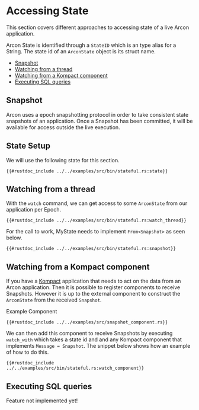 # Accessing State

This section covers different approaches to accessing state of a live Arcon application.

Arcon State is identified through a `StateID` which is an type alias
for a String. The state id of an `ArconState` object is its struct name.

- [Snapshot](#snapshot)
- [Watching from a thread](#watching-from-a-thread)
- [Watching from a Kompact component](#watching-from-a-kompact-component)
- [Executing SQL queries](#executing-sql-queries)

## Snapshot

Arcon uses a epoch snapshotting protocol in order to take consistent state snapshots of an application.
Once a Snapshot has been committed, it will be available for access outside the live execution.

## State Setup

We will use the following state for this section.

```rust,edition2018,no_run,noplaypen
{{#rustdoc_include ../../examples/src/bin/stateful.rs:state}}
```

## Watching from a thread

With the `watch` command, we can get access to some `ArconState` from our application per Epoch.

```rust,edition2018,no_run,noplaypen
{{#rustdoc_include ../../examples/src/bin/stateful.rs:watch_thread}}
```
For the call to work, MyState needs to implement `From<Snapshot>` as seen below.

```rust,edition2018,no_run,noplaypen
{{#rustdoc_include ../../examples/src/bin/stateful.rs:snapshot}}
```

## Watching from a Kompact component

If you have a [Kompact](https://github.com/kompics/kompact) application that needs to act on the data from an Arcon application.
Then it is possible to register components to receive Snapshots. However it is up to the 
external component to construct the `ArconState` from the received `Snapshot`.

Example Component
```rust,edition2018,no_run,noplaypen
{{#rustdoc_include ../../examples/src/snapshot_component.rs}}
```
We can then add this component to receive Snapshots by executing `watch_with` which
takes a state id and and any Kompact component that implements `Message = Snapshot`.
The snippet below shows how an example of how to do this.

```rust,edition2018,no_run,noplaypen
{{#rustdoc_include ../../examples/src/bin/stateful.rs:watch_component}}
```

## Executing SQL queries

Feature not implemented yet!
